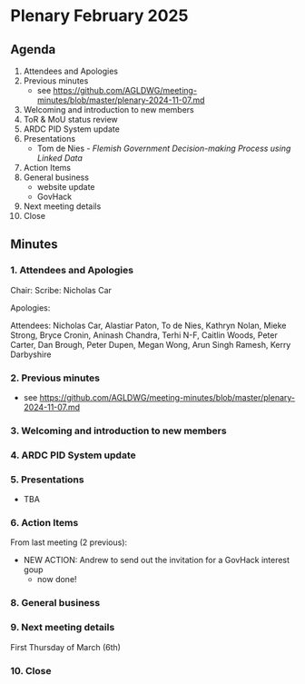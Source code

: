 # Plenary February 2025

## Agenda

1. Attendees and Apologies
2. Previous minutes
   * see https://github.com/AGLDWG/meeting-minutes/blob/master/plenary-2024-11-07.md
3. Welcoming and introduction to new members
4. ToR & MoU status review
5. ARDC PID System update
6. Presentations
     * Tom de Nies - _Flemish Government Decision-making Process using Linked Data_
7. Action Items
8. General business
    * website update
    * GovHack
9. Next meeting details
10. Close

## Minutes

### 1. Attendees and Apologies

Chair: 
Scribe: Nicholas Car

Apologies: 

Attendees: Nicholas Car, Alastiar Paton, To de Nies, Kathryn Nolan, Mieke Strong, Bryce Cronin, Aninash Chandra, Terhi N-F, Caitlin Woods, Peter Carter, Dan Brough, Peter Dupen, Megan Wong, Arun Singh Ramesh, Kerry Darbyshire

### 2. Previous minutes

* see https://github.com/AGLDWG/meeting-minutes/blob/master/plenary-2024-11-07.md
     
### 3. Welcoming and introduction to new members

### 4. ARDC PID System update

### 5. Presentations

* TBA

### 6. Action Items

From last meeting (2 previous):

* NEW ACTION: Andrew to send out the invitation for a GovHack interest goup
    * now done!

### 8. General business

### 9. Next meeting details

First Thursday of March (6th)

### 10. Close


